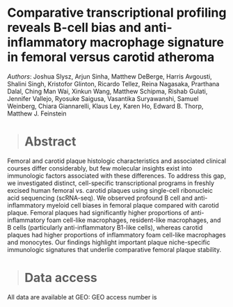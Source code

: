 # Comparative transcriptional profiling reveals B-cell bias and anti-inflammatory macrophage signature in femoral versus carotid atheroma

_Authors_: Joshua Slysz, Arjun Sinha, Matthew DeBerge, Harris Avgousti, Shalini Singh, Kristofor Glinton, Ricardo Tellez, Reina Nagasaka, Prarthana Dalal, Ching Man Wai, Xinkun Wang, Matthew Schipma, Rishab Gulati, Jennifer Vallejo, Ryosuke Saigusa, Vasantika Suryawanshi, Samuel Weinberg, Chiara Giannarelli, Klaus Ley, Karen Ho, Edward B. Thorp, Matthew J. Feinstein

> # Abstract
Femoral and carotid plaque histologic characteristics and associated clinical courses differ considerably, but few molecular insights exist into immunologic factors associated with these differences. To address this gap, we investigated distinct, cell-specific transcriptional programs in freshly excised human femoral vs. carotid plaques using single-cell ribonucleic acid sequencing (scRNA-seq). We observed profound B cell and anti-inflammatory myeloid cell biases in femoral plaque compared with carotid plaque. Femoral plaques had significantly higher proportions of anti-inflammatory foam cell-like macrophages, resident-like macrophages, and B cells (particularly anti-inflammatory B1-like cells), whereas carotid plaques had higher proportions of inflammatory foam cell-like macrophages and monocytes. Our findings highlight important plaque niche-specific immunologic signatures that underlie comparative femoral plaque stability. 

> # Data access
All data are available at GEO: GEO access number is 
